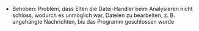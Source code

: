 - Behoben: Problem, dass Elten die Datei-Handler beim Analysieren nicht schloss, wodurch es unmöglich war, Dateien zu bearbeiten, z. B. angehängte Nachrichten, bis das Programm geschlossen wurde